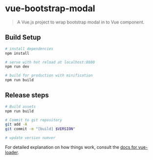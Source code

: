# vue-bootstrap-modal

> A Vue.js project to wrap bootstrap modal in to Vue component.

## Build Setup

``` bash
# install dependencies
npm install

# serve with hot reload at localhost:8080
npm run dev

# build for production with minification
npm run build
```

## Release steps

``` bash
# Build assets
npm run build

# Commit to git repository
git add -A
git commit -m "[build] $VERSION"

# update version numver

```

For detailed explanation on how things work, consult the [docs for vue-loader](http://vuejs.github.io/vue-loader).
